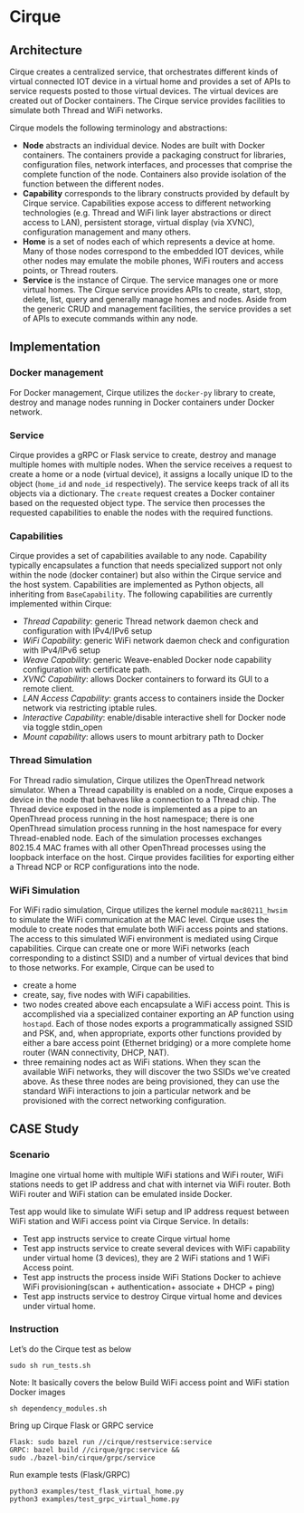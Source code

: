 # Cirque

## Architecture

Cirque creates a centralized service, that orchestrates different kinds of virtual connected IOT device in a virtual home and provides a set of APIs to service requests posted to those virtual devices.  The virtual devices are created out of Docker containers.  The Cirque service provides facilities to simulate both Thread and WiFi networks.

Cirque models the following terminology and abstractions:

- **Node** abstracts an individual device.  Nodes are built with Docker containers. The containers provide a packaging construct for libraries, configuration files, network interfaces, and processes that comprise the complete function of the node.  Containers also provide isolation of the function between the different nodes.
- **Capability** corresponds to the library constructs provided by default by Cirque service.  Capabilities expose access to different networking technologies (e.g. Thread and WiFi link layer abstractions or direct access to LAN), persistent storage, virtual display (via XVNC), configuration management and many others.
- **Home** is a set of nodes each of which represents a device at home. Many of those nodes correspond to the embedded IOT devices, while other nodes may emulate the mobile phones, WiFi routers and access points, or Thread routers.
- **Service** is the instance of Cirque.  The service manages one or more virtual homes.  The Cirque service provides APIs to create, start, stop, delete, list, query and generally manage homes and nodes. Aside from the generic CRUD and management facilities, the service provides a set of APIs to execute commands within any node.

## Implementation

### Docker management

For Docker management, Cirque utilizes the `docker-py` library to create, destroy and manage nodes running in Docker containers under Docker network.

### Service

Cirque provides a gRPC or Flask service to create, destroy and manage multiple homes with multiple nodes.  When the service receives a request to create a home or a node (virtual device), it assigns a locally unique ID to the object (`home_id` and `node_id` respectively).  The service keeps track of all its objects via a dictionary.  The `create` request creates a Docker container based on the requested object type.  The service then processes the requested capabilities to enable the nodes with the required functions.

### Capabilities

Cirque provides a set of capabilities available to any node.  Capability typically encapsulates a function that needs specialized support not only within the node (docker container) but also within the Cirque service and the host system.  Capabilities are implemented as Python objects, all inheriting from `BaseCapability`. The following capabilities are currently implemented within Cirque:
- *Thread Capability*: generic Thread network daemon check and configuration with IPv4/IPv6 setup
- *WiFi Capability*: generic WiFi network daemon check and configuration with IPv4/IPv6 setup
- *Weave Capability*: generic Weave-enabled Docker node capability configuration with certificate path.
- *XVNC Capability*: allows Docker containers to forward its GUI to a remote client.
- *LAN Access Capability*: grants access to containers inside the Docker network via restricting iptable rules.
- *Interactive Capability*: enable/disable interactive shell for Docker node via toggle stdin_open
- *Mount capability*: allows users to mount arbitrary path to Docker

### Thread Simulation

For Thread radio simulation, Cirque utilizes the OpenThread network simulator.  When a Thread capability is enabled on a node, Cirque exposes a device in the node that behaves like a connection to a Thread chip.  The Thread device exposed in the node is implemented as a pipe to an OpenThread process running in the host namespace; there is one OpenThread simulation process running in the host namespace for every Thread-enabled node. Each of the simulation processes exchanges 802.15.4 MAC frames with all other OpenThread processes using the loopback interface on the host.  Cirque provides facilities for exporting either a Thread NCP or RCP configurations into the node.

### WiFi Simulation

For WiFi radio simulation, Cirque utilizes the kernel module `mac80211_hwsim` to simulate the WiFi communication at the MAC level.  Cirque uses the module to create nodes that emulate both WiFi access points and stations. The access to this simulated WiFi environment is mediated using Cirque capabilities.  Cirque can create one or more WiFi networks (each corresponding to a distinct SSID) and a number of virtual devices that bind to those networks.  For example, Cirque can be used to

- create a home
- create, say, five nodes with WiFi capabilities.
- two nodes created above each encapsulate a WiFi access point.  This is accomplished via a specialized container exporting an AP function using `hostapd`. Each of those nodes exports a programmatically assigned SSID and PSK, and, when appropriate, exports other functions provided by either a bare access point (Ethernet bridging) or a more complete home router (WAN connectivity, DHCP, NAT).
- three remaining nodes act as WiFi stations.  When they scan the available WiFi networks, they will discover the two SSIDs we've created above.  As these three nodes are being provisioned, they can use the standard WiFi interactions to join a particular network and be provisioned with the correct networking configuration.

## CASE Study

### Scenario

Imagine one virtual home with multiple WiFi stations and WiFi router, WiFi stations needs to get IP address and chat with internet via WiFi router. Both WiFi router and WiFi station can be emulated inside Docker.

Test app would like to simulate WiFi setup and IP address request between WiFi station and WiFi access point via Cirque Service. In details:
- Test app instructs service to create Cirque virtual home
- Test app instructs service to create several devices with WiFi capability under virtual home (3 devices), they are 2 WiFi stations and 1 WiFi Access point.
- Test app instructs the process inside WiFi Stations Docker to achieve WiFi provisioning(scan + authentication+ associate + DHCP + ping)
- Test app instructs service to destroy Cirque virtual home and devices under virtual home.

### Instruction
Let’s do the Cirque test as below
```
sudo sh run_tests.sh
```
Note:
It basically covers the below
Build WiFi access point and WiFi station Docker images
```
sh dependency_modules.sh
```
Bring up Cirque Flask or GRPC service
```
Flask: sudo bazel run //cirque/restservice:service
GRPC: bazel build //cirque/grpc:service &&
sudo ./bazel-bin/cirque/grpc/service
 ```
Run example tests (Flask/GRPC)
```
python3 examples/test_flask_virtual_home.py
python3 examples/test_grpc_virtual_home.py
```
